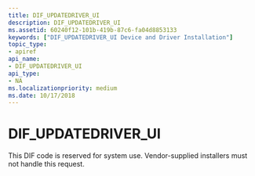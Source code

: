 ```yaml
---
title: DIF_UPDATEDRIVER_UI
description: DIF_UPDATEDRIVER_UI
ms.assetid: 60240f12-101b-419b-87c6-fa04d8853133
keywords: ["DIF_UPDATEDRIVER_UI Device and Driver Installation"]
topic_type:
- apiref
api_name:
- DIF_UPDATEDRIVER_UI
api_type:
- NA
ms.localizationpriority: medium
ms.date: 10/17/2018
---
```


# DIF_UPDATEDRIVER_UI


This DIF code is reserved for system use. Vendor-supplied installers must not handle this request.

 

 





